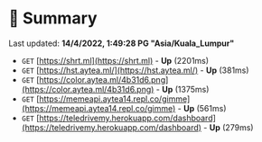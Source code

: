 # 📖 Summary
Last updated: **14/4/2022, 1:49:28 PG "Asia/Kuala_Lumpur"**

- `GET` [https://shrt.ml](https://shrt.ml) - **Up** (2201ms)
- `GET` [https://hst.aytea.ml/](https://hst.aytea.ml/) - **Up** (381ms)
- `GET` [https://color.aytea.ml/4b31d6.png](https://color.aytea.ml/4b31d6.png) - **Up** (1375ms)
- `GET` [https://memeapi.aytea14.repl.co/gimme](https://memeapi.aytea14.repl.co/gimme) - **Up** (561ms)
- `GET` [https://teledrivemy.herokuapp.com/dashboard](https://teledrivemy.herokuapp.com/dashboard) - **Up** (279ms)
